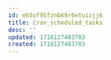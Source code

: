 ```yaml
---
id: eh5of95fznbk9r6etuizjj6
title: Cron_scheduled_tasks
desc: ''
updated: 1716127483703
created: 1716127483703
---
```

